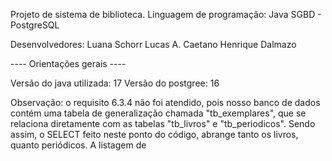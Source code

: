 Projeto de sistema de biblioteca.
Linguagem de programação: Java
SGBD - PostgreSQL

Desenvolvedores:
Luana Schorr
Lucas A. Caetano
Henrique Dalmazo

---- Orientações gerais ----

Versão do java utilizada: 17
Versão do postgree: 16

Observação: o requisito 6.3.4 não foi atendido, pois nosso banco de dados contém uma tabela de generalização chamada "tb_exemplares", que se relaciona diretamente com as tabelas "tb_livros" e "tb_periodicos". Sendo assim, o SELECT feito neste ponto do código, abrange tanto os livros, quanto periódicos.
A listagem de 